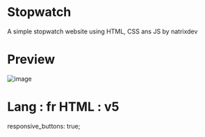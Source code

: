 # Stopwatch
A simple stopwatch website using HTML, CSS ans JS by natrixdev
# Preview

![image](https://user-images.githubusercontent.com/88579983/147822914-1bf0c5b2-e9fd-4ae2-a7f8-91519551cef5.png)


# Lang : fr HTML : v5
responsive_buttons: true;

